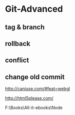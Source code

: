 # Git-Advanced 




## tag & branch


## rollback



## conflict



## change old commit








http://caniuse.com/#feat=webgl

http://html5please.com/


F:\Books\All-it-ebooks\Node



